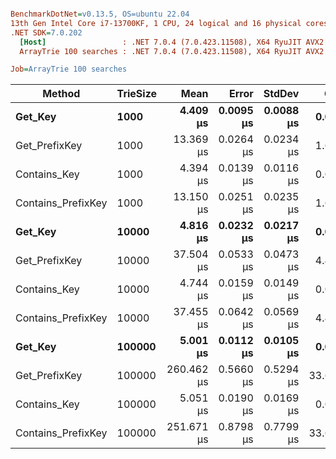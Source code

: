 ``` ini

BenchmarkDotNet=v0.13.5, OS=ubuntu 22.04
13th Gen Intel Core i7-13700KF, 1 CPU, 24 logical and 16 physical cores
.NET SDK=7.0.202
  [Host]                 : .NET 7.0.4 (7.0.423.11508), X64 RyuJIT AVX2
  ArrayTrie 100 searches : .NET 7.0.4 (7.0.423.11508), X64 RyuJIT AVX2

Job=ArrayTrie 100 searches  

```
|             Method | TrieSize |       Mean |     Error |    StdDev |    Gen0 |   Gen1 | Allocated |
|------------------- |--------- |-----------:|----------:|----------:|--------:|-------:|----------:|
|            **Get_Key** |     **1000** |   **4.409 μs** | **0.0095 μs** | **0.0088 μs** |  **0.0458** |      **-** |     **824 B** |
|      Get_PrefixKey |     1000 |  13.369 μs | 0.0264 μs | 0.0234 μs |  1.6022 | 0.0153 |   25320 B |
|       Contains_Key |     1000 |   4.394 μs | 0.0139 μs | 0.0116 μs |  0.0458 |      - |     824 B |
| Contains_PrefixKey |     1000 |  13.150 μs | 0.0251 μs | 0.0235 μs |  1.6022 | 0.0153 |   25320 B |
|            **Get_Key** |    **10000** |   **4.816 μs** | **0.0232 μs** | **0.0217 μs** |  **0.0458** |      **-** |     **824 B** |
|      Get_PrefixKey |    10000 |  37.504 μs | 0.0533 μs | 0.0473 μs |  4.4556 | 0.0610 |   70496 B |
|       Contains_Key |    10000 |   4.744 μs | 0.0159 μs | 0.0149 μs |  0.0458 |      - |     824 B |
| Contains_PrefixKey |    10000 |  37.455 μs | 0.0642 μs | 0.0569 μs |  4.4556 | 0.0610 |   70496 B |
|            **Get_Key** |   **100000** |   **5.001 μs** | **0.0112 μs** | **0.0105 μs** |  **0.0458** |      **-** |     **824 B** |
|      Get_PrefixKey |   100000 | 260.462 μs | 0.5660 μs | 0.5294 μs | 33.6914 | 0.4883 |  532512 B |
|       Contains_Key |   100000 |   5.051 μs | 0.0190 μs | 0.0169 μs |  0.0458 |      - |     824 B |
| Contains_PrefixKey |   100000 | 251.671 μs | 0.8798 μs | 0.7799 μs | 33.6914 | 0.4883 |  532512 B |
